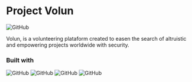# Project Volun
![GitHub](https://img.shields.io/github/license/Lelexg/volun?style=plastic)

Volun, is a volunteering plataform created to easen the search of altruistic and empowering projects worldwide with security.

### Built with
![GitHub](https://icon-icons.com/icons2/2148/PNG/128/nextjs_icon_132160.png)  ![GitHub](https://icon-icons.com/icons2/2107/PNG/128/file_type_graphql_icon_130564.png)  ![GitHub](https://icon-icons.com/icons2/2148/PNG/128/prisma_icon_132076.png)  ![GitHub](https://icon-icons.com/icons2/1381/PNG/128/mysqlworkbench_93532.png)

